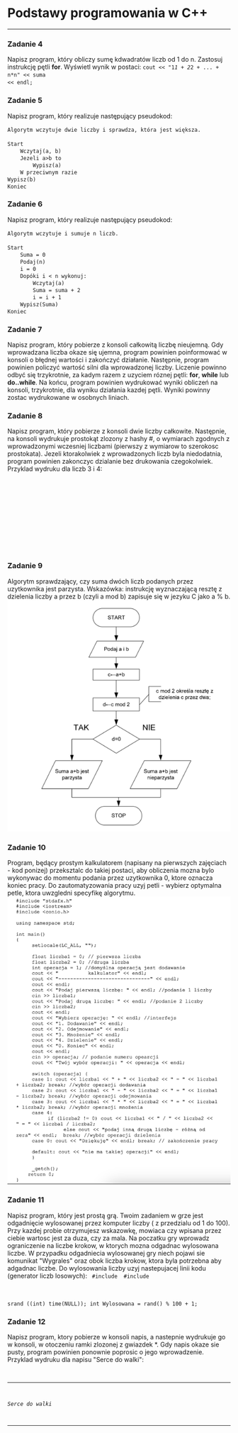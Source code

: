 # Podstawy programowania w C++
---

### Zadanie 4
Napisz program, który obliczy sumę kdwadratów liczb od 1 do n. Zastosuj instrukcję pętli <b>for</b>. Wyświetl wynik w postaci:
    <code>cout << "1*1 + 2*2 + ... + n*n" << suma << endl;</code>

### Zadanie 5
Napisz program, który realizuje następujący pseudokod:

    Algorytm wczytuje dwie liczby i sprawdza, która jest większa.

    Start
        Wczytaj(a, b)
        Jezeli a>b to 
            Wypisz(a)
        W przeciwnym razie
    Wypisz(b)
    Koniec

### Zadanie 6
Napisz program, który realizuje następujący pseudokod:

    Algorytm wczytuje i sumuje n liczb.
    
    Start
        Suma = 0
        Podaj(n)
        i = 0
        Dopóki i < n wykonuj:
            Wczytaj(a)
            Suma = suma + 2
            i = i + 1
        Wypisz(Suma)
    Koniec

### Zadanie 7
Napisz program, który pobierze z konsoli całkowitą liczbę nieujemną. Gdy wprowadzana liczba okaze się ujemna, program powinien poinformować w konsoli o błędnej wartości i zakończyć działanie.
Następnie, program powinien policzyć wartość silni dla wprowadzonej liczby. Liczenie powinno odbyć się trzykrotnie, za kadym razem z uzyciem róznej pętli: <b>for</b>, <b>while</b> lub <b>do..while</b>.
Na końcu, program powinien wydrukować wyniki obliczeń na konsoli, trzykrotnie, dla wyniku działania kazdej pętli. Wyniki powinny zostac wydrukowane w osobnych liniach.

### Zadanie 8
Napisz program, który pobierze z konsoli dwie liczby całkowite. Następnie, na konsoli wydrukuje prostokąt zlozony z hashy #, o wymiarach zgodnych z wprowadzonymi wczesniej liczbami (pierwszy z wymiarow to szerokosc prostokata). 
Jezeli ktorakolwiek z wprowadzonych liczb byla niedodatnia, program powinien zakonczyc dzialanie bez drukowania czegokolwiek.
Przyklad wydruku dla liczb 3 i 4:
<code>
###
###
###
###
</code>

### Zadanie 9
Algorytm sprawdzający, czy suma dwóch liczb podanych przez uzytkownika jest parzysta. Wskazówka: instrukcję wyznaczającą resztę z dzielenia liczby a przez b (czyli a mod b) zapisuje się w jezyku C jako a % b.
<img src="zadanie9.png">

### Zadanie 10
Program, będący prostym kalkulatorem (napisany na pierwszych zajęciach - kod ponizej) przeksztalc do takiej postaci, aby obliczenia mozna bylo wykonywac do momentu podania przez uzytkownika 0, ktore oznacza koniec pracy. Do zautomatyzowania pracy uzyj petli - wybierz optymalna petle, ktora uwzgledni specyfikę algorytmu. 
<img src="zadanie10.png">

### Zadanie 11
Napisz program, który jest prostą grą. Twoim zadaniem w grze jest odgadnięcie wylosowanej przez komputer liczby ( z przedzialu od 1 do 100). Przy kazdej probie otrzymujesz wskazowkę, mowiaca czy wpisana przez ciebie wartosc jest za duza, czy za mala. Na poczatku gry wprowadz ograniczenie na liczbe krokow, w ktorych mozna odgadnac wylosowana liczbe. W przypadku odgadniecia wylosowanej gry niech pojawi sie komunikat "Wygrales" oraz obok liczba krokow, ktora byla potrzebna aby adgadnac liczbe.
Do wylosowania liczby uzyj nastepujacej linii kodu (generator liczb losowych):
<code>
#include <cstdlib>
#include <ctime>

srand ((int) time(NULL));
int Wylosowana = rand() % 100 + 1;
</code>

### Zadanie 12
Napisz program, ktory pobierze w konsoli napis, a nastepnie wydrukuje go w konsoli, w otoczeniu ramki zlozonej z gwiazdek *. Gdy napis okaze sie pusty, program powinien ponownie poprosic o jego wprowadzenie. 
Przyklad wydruku dla napisu "Serce do walki":
<code>
****************
*Serce do walki*
****************
</code>